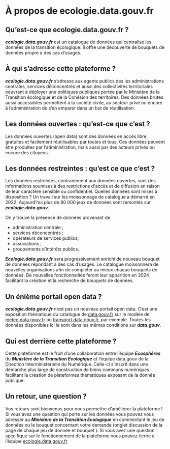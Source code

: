 # À propos de ecologie.data.gouv.fr


## Qu’est-ce que ecologie.data.gouv.fr ?

**_ecologie.data.gouv.fr_** est un catalogue de données qui centralise les données de la transition écologique. 
Il offre une découverte de bouquets de données propre à des cas d’usages.


## À qui s’adresse cette plateforme ?

**_ecologie.data.gouv.fr_** s’adresse aux agents publics des les administrations centrales, services déconcentrés et aussi des collectivités territoriales oeuvrant à déployer une politiques publiques portée par le Ministère de la Transition écologique et de la Cohésion des territoires. 
Des données brutes aussi accessibles permettent à la société civile, au secteur privé ou encore à l’administration de s’en emparer dans un but de réutilisation.


## Les données ouvertes : qu’est-ce que c’est ?

Les données ouvertes (open data) sont des données en accès libre, gratuites et facilement réutilisables par toutes et tous. Ces données peuvent être produites par l’administration, mais aussi par des acteurs privés ou encore des citoyens.


## Les données restreintes : qu’est ce que c’est ?
Les données restreintes, contrairement aux données ouvertes, sont des informations soumises à des restrictions d'accès et de diffusion en raison de leur caractère sensible ou confidentiel.
Quelles données sont mises à disposition ?
Un travail sur les moissonnage de catalogue a démarré en 2022. Aujourd’hui plus de 80 000 jeux de données sont remontés sur **_ecologie.data.gouv_**.

On y trouve la présence de données provenant de
- administration centrale ;
- services déconcentrés ; 
- opérateurs de services publics; 
- associations ; 
- groupements d’intérêts publics.




**_Ecologie.data.gouv.fr_** sera progressivement enrichi de nouveau bouquet de données répondant à des cas d’usages. Le catalogue moissonnera de nouvelles organisations afin de compléter au mieux chaque bouquets de données. De nouvelles fonctionnalités feront leur apparition en 2024 facilitant la création et la recherche de bouquets de données.


## Un énième portail open data ?

**_ecologie.data.gouv.fr_** n’est pas un nouveau portail open data. C’est une exposition thématique du catalogue de [data.gouv.fr](data.gouv.fr) sur le modèle de [meteo.data.gouv.fr](meteo.data.gouv.fr) ou  [transport.data.gouv.fr](transport.data.gouv.fr), par exemple. Toutes les données disponibles ici le sont dans les mêmes conditions sur **_data.gouv_**.


## Qui est derrière cette plateforme ?

Cette plateforme est le fruit d’une collaboration entre l’équipe **_Ecosphères_** du **_Ministère de la Transition Ecologique_** et l’équipe data.gouv de la Direction Interministérielle du Numérique.
Celle-ci s’inscrit dans une démarche plus large de construction de biens communs numériques facilitant la création de plateformes thématiques exposant de la donnée publique.


## Un retour, une question ?

Vos retours sont bienvenus pour nous permettre d’améliorer la plateforme !
Si vous avez une question qui porte sur les données vous pouvez vous adresser au **_Ministère de la Transition Ecologique_** en commentant le jeu de données ou le bouquet concernant votre demande (onglet discussion de la page de chaque jeu de donnée et bouquet ).
Si vous avez une question spécifique sur le fonctionnement de la plateforme vous pouvez écrire à l’équipe [ecologie.data.gouv.fr](mailto:ecospheres@developpement-durable.gouv.fr)
